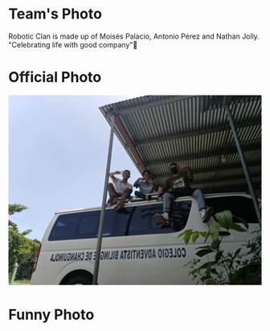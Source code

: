 Team's Photo
====

Robotic Clan is made up of Moisés Palacio, Antonio Pérez and Nathan Jolly. "Celebrating life with good company"🎉

Official Photo
==

![](https://github.com/TheRoboticClan/Autonomus-3.0/blob/main/t-photos/Funny%20Photo.jpg)

Funny Photo
==

![](  )
